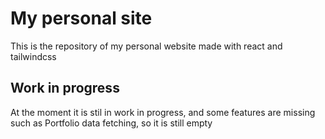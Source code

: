 # My personal site

This is the repository of my personal website made with react and tailwindcss

## Work in progress

At the moment it is stil in work in progress, and some features are missing such as Portfolio data fetching, so it is still empty